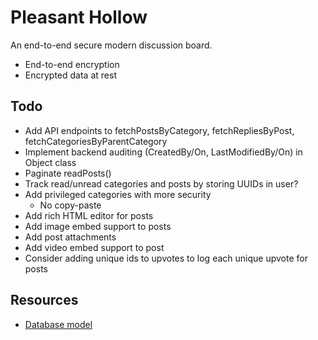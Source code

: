 # Pleasant Hollow

An end-to-end secure modern discussion board.

-  End-to-end encryption
-  Encrypted data at rest

## Todo

-  Add API endpoints to fetchPostsByCategory, fetchRepliesByPost, fetchCategoriesByParentCategory
-  Implement backend auditing (CreatedBy/On, LastModifiedBy/On) in Object class
-  Paginate readPosts()
-  Track read/unread categories and posts by storing UUIDs in user?
-  Add privileged categories with more security
   -  No copy-paste
-  Add rich HTML editor for posts
-  Add image embed support to posts
-  Add post attachments
-  Add video embed support to post
-  Consider adding unique ids to upvotes to log each unique upvote for posts

## Resources

-  [Database model](https://drawsql.app/teams/yak-industries/diagrams/pleasant-hollow)
